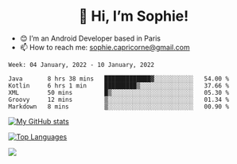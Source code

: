 <h1 align="center"> 👋 Hi, I’m Sophie! </h1>  

- 😊 I’m an Android Developer based in Paris
- 📫 How to reach me: sophie.capricorne@gmail.com


<!--START_SECTION:waka-->
```text
Week: 04 January, 2022 - 10 January, 2022

Java       8 hrs 38 mins   █████████████▓░░░░░░░░░░░   54.00 % 
Kotlin     6 hrs 1 min     █████████▒░░░░░░░░░░░░░░░   37.66 % 
XML        50 mins         █▒░░░░░░░░░░░░░░░░░░░░░░░   05.30 % 
Groovy     12 mins         ▒░░░░░░░░░░░░░░░░░░░░░░░░   01.34 % 
Markdown   8 mins          ▒░░░░░░░░░░░░░░░░░░░░░░░░   00.90 % 
```
<!--END_SECTION:waka-->

[![My GitHub stats](https://github-readme-stats.vercel.app/api?username=sophicapri&show_icons=true&theme=buefy)](https://github.com/anuraghazra/github-readme-stats)

[![Top Languages](https://github-readme-stats.vercel.app/api/top-langs/?username=sophicapri&langs_count=2&layout=compact)](https://github.com/anuraghazra/github-readme-stats)

![](https://github-readme-streak-stats.herokuapp.com/?user=sophicapri)
